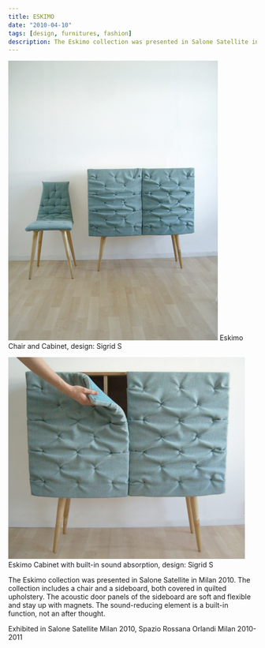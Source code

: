 ```yaml
---
title: ESKIMO
date: "2010-04-10"
tags: [design, furnitures, fashion]
description: The Eskimo collection was presented in Salone Satellite in Milan 2010.  The collection includes a chair and a sideboard, both covered in quilted upholstery. The acoustic door panels of the sideboard are soft and flexible and stay up with magnets. The sound-reducing element is a built-in function, not an after thought
---
```

![Eskimo](./eskimo1.jpg)
Eskimo Chair and Cabinet, design: Sigrid S


![Eskimo](./eskimo2.jpg)
Eskimo Cabinet with built-in sound absorption, design: Sigrid S

The Eskimo collection was presented in Salone Satellite in Milan 2010.  The collection includes a chair and a sideboard, both covered in quilted upholstery. The acoustic door panels of the sideboard are soft and flexible and stay up with magnets. The sound-reducing element is a built-in function, not an after thought.

Exhibited in Salone Satellite Milan 2010, Spazio Rossana Orlandi Milan 2010-2011

